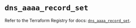 # `dns_aaaa_record_set`

Refer to the Terraform Registry for docs: [`dns_aaaa_record_set`](https://registry.terraform.io/providers/hashicorp/dns/3.4.2/docs/resources/aaaa_record_set).
